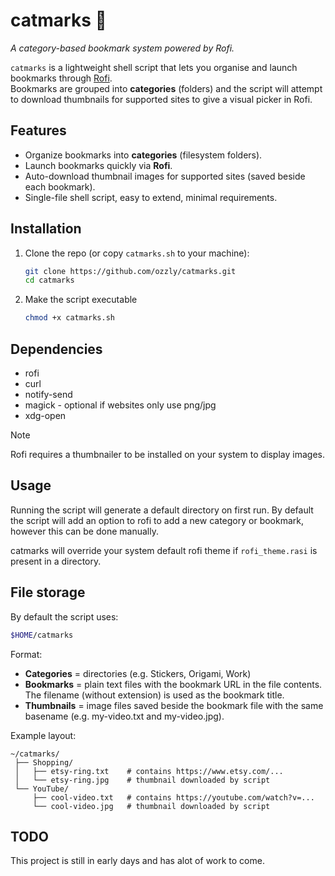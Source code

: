 # catmarks 🐾

*A category-based bookmark system powered by Rofi.*

`catmarks` is a lightweight shell script that lets you organise and launch bookmarks through [Rofi](https://github.com/davatorium/rofi).  
Bookmarks are grouped into **categories** (folders) and the script will attempt to download thumbnails for supported sites to give a visual picker in Rofi.



## Features
- Organize bookmarks into **categories** (filesystem folders).  
- Launch bookmarks quickly via **Rofi**.  
- Auto-download thumbnail images for supported sites (saved beside each bookmark).  
- Single-file shell script, easy to extend, minimal requirements.



## Installation

1. Clone the repo (or copy `catmarks.sh` to your machine):
   ```bash
   git clone https://github.com/ozzly/catmarks.git
   cd catmarks
   ```
2. Make the script executable
    ```bash
    chmod +x catmarks.sh
    ```



## Dependencies

+ rofi
+ curl
+ notify-send
+ magick - optional if websites only use png/jpg
+ xdg-open

> [!NOTE]
> Rofi requires a thumbnailer to be installed on your system to display images.


## Usage
Running the script will generate a default directory on first run.
By default the script will add an option to rofi to add a new category or bookmark, however this can be done manually.

catmarks will override your system default rofi theme if `rofi_theme.rasi` is present in a directory.


## File storage

By default the script uses:
```bash
$HOME/catmarks
```
Format:
+ **Categories** = directories (e.g. Stickers, Origami, Work)
+ **Bookmarks** = plain text files with the bookmark URL in the file contents. The filename (without extension) is used as the bookmark title.
+ **Thumbnails** = image files saved beside the bookmark file with the same basename (e.g. my-video.txt and my-video.jpg).

Example layout:
```
~/catmarks/
 ├── Shopping/
 │   ├── etsy-ring.txt    # contains https://www.etsy.com/...
 │   └── etsy-ring.jpg    # thumbnail downloaded by script
 └── YouTube/
     ├── cool-video.txt   # contains https://youtube.com/watch?v=...
     └── cool-video.jpg   # thumbnail downloaded by script
```


## TODO
This project is still in early days and has alot of work to come.
